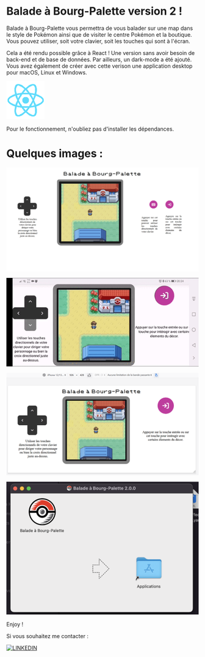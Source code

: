 # Balade à Bourg-Palette version 2 !

Balade à Bourg-Palette vous permettra de vous balader sur une map dans le style de Pokémon ainsi que de visiter le centre Pokémon et la boutique. Vous pouvez utiliser, soit votre clavier, soit les touches qui sont à l'écran.

Cela a été rendu possible grâce à React !
Une version sans avoir besoin de back-end et de base de données.
Par ailleurs, un dark-mode a été ajouté.
Vous avez également de créer avec cette verison une application desktop pour macOS, Linux et Windows.

![React](./images/react_2.png)

Pour le fonctionnement, n'oubliez pas d'installer les dépendances.

# Quelques images :

![bourg1](./images/bourg-palette.png)

![bourg3](./images/anime.gif)

![bourg2](./images/bourg-mobile.png)

![macos](./images/macos.png)

Enjoy !

Si vous souhaitez me contacter :

[![LINKEDIN](https://camo.githubusercontent.com/8bb7c1de40aadb0d8eede2add7716932344b30235088d239831fe0e884de8f82/68747470733a2f2f696d672e736869656c64732e696f2f62616467652f6c696e6b6564696e2532302d2532333030373742352e7376673f267374796c653d666f722d7468652d6261646765266c6f676f3d6c696e6b6564696e266c6f676f436f6c6f723d7768697465)](https://www.linkedin.com/in/yannick-cousin/)
